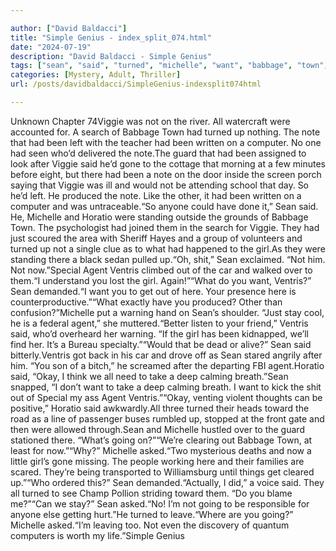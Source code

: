 ```yaml
---

author: ["David Baldacci"]
title: "Simple Genius - index_split_074.html"
date: "2024-07-19"
description: "David Baldacci - Simple Genius"
tags: ["sean", "said", "turned", "michelle", "want", "babbage", "town", "note", "computer", "viggie", "agent", "ventris", "girl", "going", "search", "left", "written", "guard", "gone", "would", "produced", "anyone", "horatio", "standing", "shit"]
categories: [Mystery, Adult, Thriller]
url: /posts/davidbaldacci/SimpleGenius-indexsplit074html

---
```



Unknown
Chapter 74Viggie was not on the river. All watercraft were accounted for. A search of Babbage Town had turned up nothing. The note that had been left with the teacher had been written on a computer. No one had seen who’d delivered the note.The guard that had been assigned to look after Viggie said he’d gone to the cottage that morning at a few minutes before eight, but there had been a note on the door inside the screen porch saying that Viggie was ill and would not be attending school that day. So he’d left. He produced the note. Like the other, it had been written on a computer and was untraceable.“So anyone could have done it,” Sean said. He, Michelle and Horatio were standing outside the grounds of Babbage Town. The psychologist had joined them in the search for Viggie. They had just scoured the area with Sheriff Hayes and a group of volunteers and turned up not a single clue as to what had happened to the girl.As they were standing there a black sedan pulled up.“Oh, shit,” Sean exclaimed. “Not him. Not now.”Special Agent Ventris climbed out of the car and walked over to them.“I understand you lost the girl. Again!”“What do you want, Ventris?” Sean demanded.“I want you to get out of here. Your presence here is counterproductive.”“What exactly have you produced? Other than confusion?”Michelle put a warning hand on Sean’s shoulder. “Just stay cool, he is a federal agent,” she muttered.“Better listen to your friend,” Ventris said, who’d overheard her warning. “If the girl has been kidnapped, we’ll find her. It’s a Bureau specialty.”“Would that be dead or alive?” Sean said bitterly.Ventris got back in his car and drove off as Sean stared angrily after him. “You son of a bitch,” he screamed after the departing FBI agent.Horatio said, “Okay, I think we all need to take a deep calming breath.”Sean snapped, “I don’t want to take a deep calming breath. I want to kick the shit out of Special my ass Agent Ventris.”“Okay, venting violent thoughts can be positive,” Horatio said awkwardly.All three turned their heads toward the road as a line of passenger buses rumbled up, stopped at the front gate and then were allowed through.Sean and Michelle hustled over to the guard stationed there. “What’s going on?”“We’re clearing out Babbage Town, at least for now.”“Why?” Michelle asked.“Two mysterious deaths and now a little girl’s gone missing. The people working here and their families are scared. They’re being transported to Williamsburg until things get cleared up.”“Who ordered this?” Sean demanded.“Actually, I did,” a voice said. They all turned to see Champ Pollion striding toward them. “Do you blame me?”“Can we stay?” Sean asked.“No! I’m not going to be responsible for anyone else getting hurt.”He turned to leave.“Where are you going?” Michelle asked.“I’m leaving too. Not even the discovery of quantum computers is worth my life.”Simple Genius
